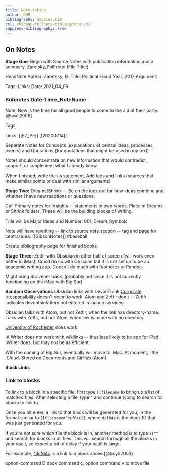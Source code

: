 ```yaml
---
title: Note-taking
author: DHB
bibliography: Sources.bib
csl: chicago-fullnote-bibliography.csl
suppress-bibliography: true
---
```


## On Notes

**Stage One**: Begin with Source Notes with publication information and a summary.
Zaretsky_PolFreud (File Title:)

HeadNote
Author: Zaretsky, Eli
Title: Political Freud
Year: 2017
Argument: 

Tags: 
Links: 
Date: 2021_04_09



### Subnotes Date-Time_NoteName

Note: Now is the time for all good people to come to the aid of their party.[@wall2008]

Tags:

Links: [[EZ_PF]] [[20200714]]

Separate Notes for Concepts (explanations of central ideas, processes, events) and Quotations (for quotations that might be used in my text)

Notes should concentrate on new information that would contradict, support, or supplement what I already know.

When finished, write thesis statement, Add tags and links (sources that make similar points or deal with similar arguments)

**Stage Two:** Dreams/Shrink -- Be on the look out for how ideas combine and whether I have new reactions or questions.

Cull Primary notes for Insights -- statements in own words. Place  in Dreams or Shrink folders. These will be the building blocks of writing.

Title will be Major Ideas and Number: 001_Dream_Symbols

Note will have rewriting -- link to source note section -- tag and page for central idea. [[GibsonNotes]] #baseball

Create bibliography page for finished books.

**Stage Three:** Zettlr with Obsidian in other half of screen (will work even better in iMac). Could do so with Obsidian but it is not set up to be an academic writing app. Doesn't do much with footnotes or Pandoc.

Might bring Scrivener back. (probably not since it is not currently functioning on the iMac with Big Sur)


**Random Observations** Obsidian links with DevonThink [Corporate Irresponsibility](x-devonthink-item://47B1D21F-B072-4016-9182-B5D26EAF878E)
 doesn't seem to work. Atom and Zettlr don't -- Zettlr indicates devonthink-item not entered in launch services.

 Obsidian talks with Atom, but not Zettlr, when the link has directory-name. Talks with Zettlr, but not Atom, when link is name with no directory.

 [University of Rochester](https://www.rochester.edu) does work.

 iA Writer does not work with wikilinks -- thus less likely to be app for IPad. IWriter does, but may not be as efficient.

 With the coming of Big Sur, eventually will move to iMac. At moment, little iCloud. Stored on Documents and GitHub (Atom)
 
 **Block Links**
 
 ### Link to blocks

To link to a block in a specific file, first type `[[filename` to bring up a list of matched files. After selecting a file, type `^` and continue typing to search for blocks to link to.

Once you hit enter, a link to that block will be generated for you, in the format similar to `[[filename#^dcf64c]]`, where `dcf64c` is the block ID that was just generated for you.

If you're not sure which file the block is in, another method is to type `[[^^` and search for blocks in all files. This will search through all the blocks in your vault, so expect a bit of delay if your vault is large.

For example, [^dcf64c](https://publish.obsidian.md/help/How+to/Link+to+blocks#^dcf64c) is a link to a block above.[@boyd2003]

option-command D dock
command c, option command v to move file
